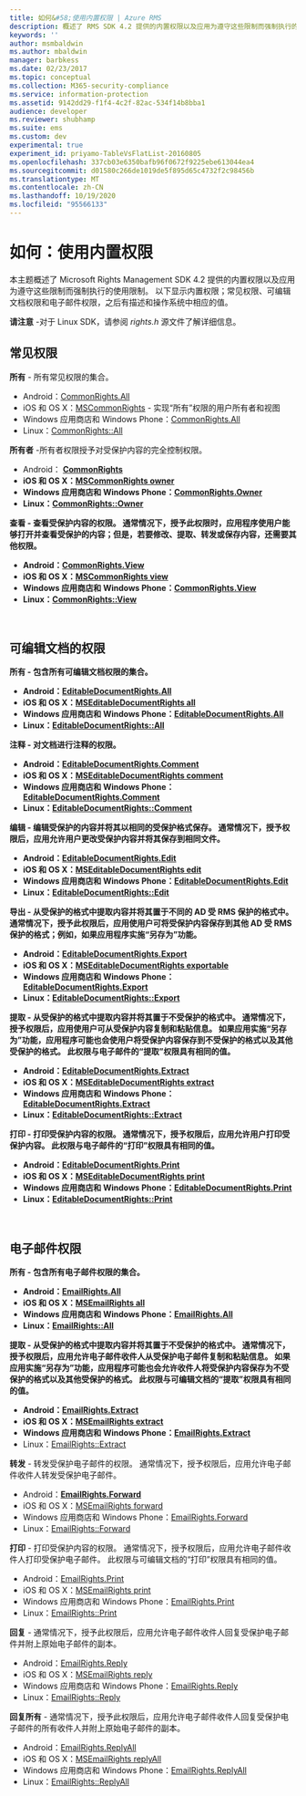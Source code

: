 ```yaml
---
title: 如何&#58;使用内置权限 | Azure RMS
description: 概述了 RMS SDK 4.2 提供的内置权限以及应用为遵守这些限制而强制执行的使用限制。
keywords: ''
author: msmbaldwin
ms.author: mbaldwin
manager: barbkess
ms.date: 02/23/2017
ms.topic: conceptual
ms.collection: M365-security-compliance
ms.service: information-protection
ms.assetid: 9142dd29-f1f4-4c2f-82ac-534f14b8bba1
audience: developer
ms.reviewer: shubhamp
ms.suite: ems
ms.custom: dev
experimental: true
experiment_id: priyamo-TableVsFlatList-20160805
ms.openlocfilehash: 337cb03e6350bafb96f0672f9225ebe613044ea4
ms.sourcegitcommit: d01580c266de1019de5f895d65c4732f2c98456b
ms.translationtype: MT
ms.contentlocale: zh-CN
ms.lasthandoff: 10/19/2020
ms.locfileid: "95566133"
---
```

# <a name="how-to-use-built-in-rights"></a>如何：使用内置权限

本主题概述了 Microsoft Rights Management SDK 4.2 提供的内置权限以及应用为遵守这些限制而强制执行的使用限制。 以下显示内置权限；常见权限、可编辑文档权限和电子邮件权限，之后有描述和操作系统中相应的值。

**请注意** -对于 Linux SDK，请参阅 *rights.h* 源文件了解详细信息。

## <a name="common-rights"></a>常见权限

**所有** - 所有常见权限的集合。
- Android：[CommonRights.All](/previous-versions/windows/desktop/msipcthin2/commonrights-class-java)
- iOS 和 OS X：[MSCommonRights](/previous-versions/windows/desktop/msipcthin2/mscommonrights-interface-objc) - 实现“所有”权限的用户所有者和视图
- Windows 应用商店和 Windows Phone：[CommonRights.All</strong>](/previous-versions/windows/desktop/msipcthin2/commonrights-all)
- Linux：[CommonRights::All](https://azuread.github.io/rms-sdk-for-cpp/classrmscore_1_1modernapi_1_1CommonRights.html)

**所有者** -所有者权限授予对受保护内容的完全控制权限。
- Android： [ <strong> CommonRights](/previous-versions/windows/desktop/msipcthin2/commonrights-class-java)
- iOS 和 OS X：[MSCommonRights owner](/previous-versions/windows/desktop/msipcthin2/mscommonrights-interface-objc)
- Windows 应用商店和 Windows Phone：[CommonRights.Owner](/previous-versions/windows/desktop/msipcthin2/commonrights-owner)
- Linux：[CommonRights::Owner](https://azuread.github.io/rms-sdk-for-cpp/classrmscore_1_1modernapi_1_1CommonRights.html)

**查看** - 查看受保护内容的权限。 通常情况下，授予此权限时，应用程序使用户能够打开并查看受保护的内容；但是，若要修改、提取、转发或保存内容，还需要其他权限。

- Android：[CommonRights.View](/previous-versions/windows/desktop/msipcthin2/commonrights-class-java)
- iOS 和 OS X：[MSCommonRights view](/previous-versions/windows/desktop/msipcthin2/mscommonrights-interface-objc)
- Windows 应用商店和 Windows Phone：[CommonRights.View](/previous-versions/windows/desktop/msipcthin2/commonrights-view)
- Linux：[CommonRights::View](https://azuread.github.io/rms-sdk-for-cpp/classrmscore_1_1modernapi_1_1CommonRights.html)</li>

 

## <a name="editable-document-rights"></a>可编辑文档的权限
**所有** - 包含所有可编辑文档权限的集合。
- Android：[EditableDocumentRights.All](/previous-versions/windows/desktop/msipcthin2/editabledocumentrights-class-java)
- iOS 和 OS X：[MSEditableDocumentRights all](/previous-versions/windows/desktop/msipcthin2/mseditabledocumentrights-interface-objc)
- Windows 应用商店和 Windows Phone：[EditableDocumentRights.All](/previous-versions/windows/desktop/msipcthin2/editabledocumentrights-all)
- Linux：[EditableDocumentRights::All](https://azuread.github.io/rms-sdk-for-cpp/classrmscore_1_1modernapi_1_1EditableDocumentRights.html)

**注释** - 对文档进行注释的权限。
- Android：[EditableDocumentRights.Comment](/previous-versions/windows/desktop/msipcthin2/editabledocumentrights-class-java)
- iOS 和 OS X：[MSEditableDocumentRights comment](/previous-versions/windows/desktop/msipcthin2/mseditabledocumentrights-interface-objc)
- Windows 应用商店和 Windows Phone：[EditableDocumentRights.Comment](/previous-versions/windows/desktop/msipcthin2/editabledocumentrights--comment)
- Linux：[EditableDocumentRights::Comment](https://azuread.github.io/rms-sdk-for-cpp/classrmscore_1_1modernapi_1_1EditableDocumentRights.html)

**编辑** - 编辑受保护的内容并将其以相同的受保护格式保存。 通常情况下，授予权限后，应用允许用户更改受保护内容并将其保存到相同文件。
- Android：[EditableDocumentRights.Edit](/previous-versions/windows/desktop/msipcthin2/editabledocumentrights-class-java)
- iOS 和 OS X：[MSEditableDocumentRights edit](/previous-versions/windows/desktop/msipcthin2/mseditabledocumentrights-interface-objc)
- Windows 应用商店和 Windows Phone：[EditableDocumentRights.Edit](/previous-versions/windows/desktop/msipcthin2/editabledocumentrights-edit)
- Linux：[EditableDocumentRights::Edit](https://azuread.github.io/rms-sdk-for-cpp/classrmscore_1_1modernapi_1_1EditableDocumentRights.html)

**导出** - 从受保护的格式中提取内容并将其置于不同的 AD 受 RMS 保护的格式中。 通常情况下，授予此权限后，应用使用户可将受保护内容保存到其他 AD 受 RMS 保护的格式；例如，如果应用程序实施“另存为”功能。

- Android：[EditableDocumentRights.Export](/previous-versions/windows/desktop/msipcthin2/editabledocumentrights-class-java)
- iOS 和 OS X：[MSEditableDocumentRights exportable](/previous-versions/windows/desktop/msipcthin2/mseditabledocumentrights-interface-objc)
- Windows 应用商店和 Windows Phone：[EditableDocumentRights.Export](/previous-versions/windows/desktop/msipcthin2/editabledocumentrights-export)
- Linux：[EditableDocumentRights::Export](https://azuread.github.io/rms-sdk-for-cpp/classrmscore_1_1modernapi_1_1EditableDocumentRights.html)

**提取** - 从受保护的格式中提取内容并将其置于不受保护的格式中。 通常情况下，授予权限后，应用使用户可从受保护内容复制和粘贴信息。 如果应用实施“另存为”<em></em>功能，应用程序可能也会使用户将受保护内容保存到不受保护的格式以及其他受保护的格式。 此权限与电子邮件的“提取”权限具有相同的值。

- Android：[EditableDocumentRights.Extract](/previous-versions/windows/desktop/msipcthin2/editabledocumentrights-class-java)
- iOS 和 OS X：[MSEditableDocumentRights extract](/previous-versions/windows/desktop/msipcthin2/mseditabledocumentrights-interface-objc)
- Windows 应用商店和 Windows Phone：[EditableDocumentRights.Extract](/previous-versions/windows/desktop/msipcthin2/editabledocumentrights-extract)
- Linux：[EditableDocumentRights::Extract](https://azuread.github.io/rms-sdk-for-cpp/classrmscore_1_1modernapi_1_1EditableDocumentRights.html)

**打印** - 打印受保护内容的权限。 通常情况下，授予权限后，应用允许用户打印受保护内容。 此权限与电子邮件的“打印”权限具有相同的值。

- Android：[EditableDocumentRights.Print](/previous-versions/windows/desktop/msipcthin2/editabledocumentrights-class-java)
- iOS 和 OS X：[MSEditableDocumentRights print](/previous-versions/windows/desktop/msipcthin2/mseditabledocumentrights-interface-objc)
- Windows 应用商店和 Windows Phone：[EditableDocumentRights.Print](/previous-versions/windows/desktop/msipcthin2/editabledocumentrights-print)
- Linux：[EditableDocumentRights::Print](https://azuread.github.io/rms-sdk-for-cpp/classrmscore_1_1modernapi_1_1EditableDocumentRights.html)

 

## <a name="email-rights"></a>电子邮件权限

**所有** - 包含所有电子邮件权限的集合。
- Android：[EmailRights.All](/previous-versions/windows/desktop/msipcthin2/emailrights-class-java)
- iOS 和 OS X：[MSEmailRights all](/previous-versions/windows/desktop/msipcthin2/msemailrights-interface-objc)
- Windows 应用商店和 Windows Phone：[EmailRights.All](/previous-versions/windows/desktop/msipcthin2/emailrights-all)
- Linux：[EmailRights::All](https://azuread.github.io/rms-sdk-for-cpp/classrmscore_1_1modernapi_1_1EmailRights.html)

**提取** - 从受保护的格式中提取内容并将其置于不受保护的格式中。 通常情况下，授予权限后，应用允许电子邮件收件人从受保护电子邮件复制和粘贴信息。 如果应用实施“另存为”<em></em>功能，应用程序可能也会允许收件人将受保护内容保存为不受保护的格式以及其他受保护的格式。 此权限与可编辑文档的“提取”权限具有相同的值。

- Android：[EmailRights.Extract](/previous-versions/windows/desktop/msipcthin2/emailrights-class-java)
- iOS 和 OS X：[MSEmailRights extract](/previous-versions/windows/desktop/msipcthin2/msemailrights-interface-objc)
- Windows 应用商店和 Windows Phone：[EmailRights.Extract</strong>](/previous-versions/windows/desktop/msipcthin2/emailrights-extract)
- Linux：[EmailRights::Extract](https://azuread.github.io/rms-sdk-for-cpp/classrmscore_1_1modernapi_1_1EmailRights.html)

**转发** - 转发受保护电子邮件的权限。 通常情况下，授予权限后，应用允许电子邮件收件人转发受保护电子邮件。
- Android：[<strong>EmailRights.Forward</strong>](/previous-versions/windows/desktop/msipcthin2/emailrights-class-java)
- iOS 和 OS X：[MSEmailRights forward](/previous-versions/windows/desktop/msipcthin2/msemailrights-interface-objc)
- Windows 应用商店和 Windows Phone：[EmailRights.Forward](/previous-versions/windows/desktop/msipcthin2/emailrights-forward)
- Linux：[EmailRights::Forward](https://azuread.github.io/rms-sdk-for-cpp/classrmscore_1_1modernapi_1_1EmailRights.html)

**打印** - 打印受保护内容的权限。 通常情况下，授予权限后，应用允许电子邮件收件人打印受保护电子邮件。 此权限与可编辑文档的“打印”权限具有相同的值。

- Android：[EmailRights.Print](/previous-versions/windows/desktop/msipcthin2/emailrights-class-java)
- iOS 和 OS X：[MSEmailRights print](/previous-versions/windows/desktop/msipcthin2/msemailrights-interface-objc)
- Windows 应用商店和 Windows Phone：[EmailRights.Print](/previous-versions/windows/desktop/msipcthin2/emailrights-print)
- Linux：[EmailRights::Print](https://azuread.github.io/rms-sdk-for-cpp/classrmscore_1_1modernapi_1_1EmailRights.html)

**回复** - 通常情况下，授予此权限后，应用允许电子邮件收件人回复受保护电子邮件并附上原始电子邮件的副本。

- Android：[EmailRights.Reply](/previous-versions/windows/desktop/msipcthin2/emailrights-class-java)
- iOS 和 OS X：[MSEmailRights reply](/previous-versions/windows/desktop/msipcthin2/msemailrights-interface-objc)
- Windows 应用商店和 Windows Phone：[EmailRights.Reply](/previous-versions/windows/desktop/msipcthin2/emailrights-reply)
- Linux：[EmailRights::Reply](https://azuread.github.io/rms-sdk-for-cpp/classrmscore_1_1modernapi_1_1EmailRights.html)

**回复所有** - 通常情况下，授予此权限后，应用允许电子邮件收件人回复受保护电子邮件的所有收件人并附上原始电子邮件的副本。

- Android：[EmailRights.ReplyAll</strong>](/previous-versions/windows/desktop/msipcthin2/emailrights-class-java)
- iOS 和 OS X：[MSEmailRights replyAll](/previous-versions/windows/desktop/msipcthin2/msemailrights-interface-objc)
- Windows 应用商店和 Windows Phone：[EmailRights.ReplyAll](/previous-versions/windows/desktop/msipcthin2/emailrights-replyall)
- Linux：[EmailRights::ReplyAll](https://azuread.github.io/rms-sdk-for-cpp/classrmscore_1_1modernapi_1_1EmailRights.html)